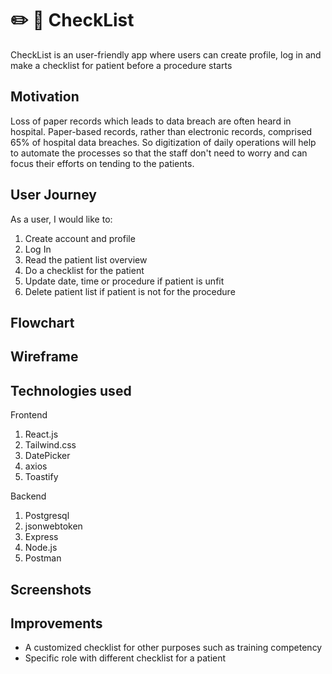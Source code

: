 # :pencil2: :page_facing_up: CheckList
CheckList is an user-friendly app where users can create profile, log in and make a checklist for patient before a procedure starts

## Motivation
Loss of paper records which leads to data breach are often heard in hospital. Paper-based records, rather than electronic records, 
comprised 65% of hospital data breaches. So digitization of daily operations will help to automate the processes so that the staff
don't need to worry and can focus their efforts on tending to the patients.

## User Journey
As a user, I would like to:

1. Create account and profile
2. Log In
3. Read the patient list overview
4. Do a checklist for the patient
5. Update date, time or procedure if patient is unfit 
6. Delete patient list if patient is not for the procedure

## Flowchart

## Wireframe

## Technologies used
Frontend
1. React.js
2. Tailwind.css
3. DatePicker
4. axios
5. Toastify

Backend
1. Postgresql
2. jsonwebtoken
3. Express
4. Node.js
5. Postman

## Screenshots

## Improvements
- A customized checklist for other purposes such as training competency
- Specific role with different checklist for a patient

